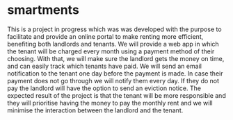 # smartments
This is a project in progress which was was developed with the purpose to facilitate and provide an online portal to make renting more efficient, 
benefiting both landlords and tenants. We will provide a web app in which the tenant will be charged every month using a payment method of their choosing.
With that, we will make sure the landlord gets the money on time, and can easily track which tenants have paid. 
We will send an email notification to the tenant one day before the payment is made. 
In case their payment does not go through we will notify them every day. If they do not pay the landlord will have the option to send an eviction notice. 
The expected result of the project is that the tenant will be more responsible and they will prioritise having the money to pay the monthly rent 
and we will minimise the interaction between the landlord and the tenant. 
